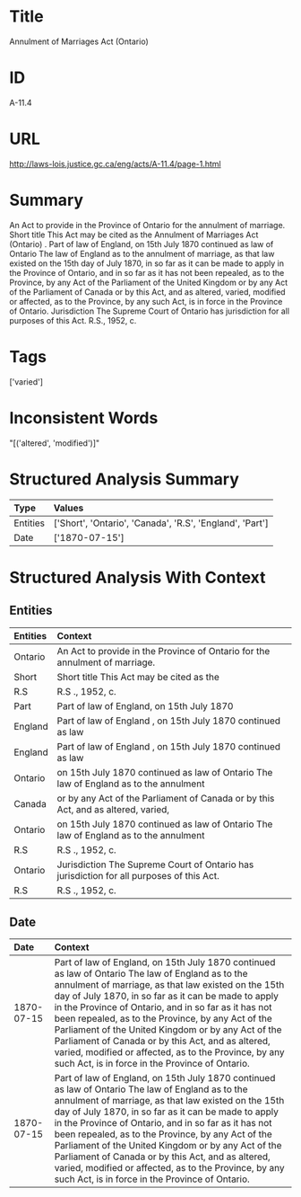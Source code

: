 # Title
Annulment of Marriages Act (Ontario)


# ID
A-11.4

# URL
http://laws-lois.justice.gc.ca/eng/acts/A-11.4/page-1.html


# Summary
An Act to provide in the Province of Ontario for the annulment of marriage.
Short title This Act may be cited as the  Annulment of Marriages Act (Ontario) .
Part of law of England, on 15th July 1870 continued as law of Ontario The law of England as to the annulment of marriage, as that law existed on the 15th day of July 1870, in so far as it can be made to apply in the Province of Ontario, and in so far as it has not been repealed, as to the Province, by any Act of the Parliament of the United Kingdom or by any Act of the Parliament of Canada or by this Act, and as altered, varied, modified or affected, as to the Province, by any such Act, is in force in the Province of Ontario.
Jurisdiction The Supreme Court of Ontario has jurisdiction for all purposes of this Act. R.S., 1952, c.


# Tags
['varied']


# Inconsistent Words
"[('altered', 'modified')]"


# Structured Analysis Summary
| Type     | Values                                                   |
|:---------|:---------------------------------------------------------|
| Entities | ['Short', 'Ontario', 'Canada', 'R.S', 'England', 'Part'] |
| Date     | ['1870-07-15']                                           |


# Structured Analysis With Context
 


## Entities
| Entities   | Context                                                                                    |
|:-----------|:-------------------------------------------------------------------------------------------|
| Ontario    | An Act to provide in the Province of  Ontario  for the annulment of marriage.              |
| Short      | Short title This Act may be cited as the                                                   |
| R.S        | R.S ., 1952, c.                                                                            |
| Part       | Part of law of England, on 15th July 1870                                                  |
| England    | Part of law of  England , on 15th July 1870 continued as law                               |
| England    | Part of law of  England , on 15th July 1870 continued as law                               |
| Ontario    | on 15th July 1870 continued as law of Ontario The law of England as to the annulment       |
| Canada     | or by any Act of the Parliament of Canada or by this Act, and as altered, varied,          |
| Ontario    | on 15th July 1870 continued as law of Ontario The law of England as to the annulment       |
| R.S        | R.S ., 1952, c.                                                                            |
| Ontario    | Jurisdiction The Supreme Court of  Ontario  has jurisdiction for all purposes of this Act. |
| R.S        | R.S ., 1952, c.                                                                            |


## Date
| Date       | Context                                                                                                                                                                                                                                                                                                                                                                                                                                                                                                                                             |
|:-----------|:----------------------------------------------------------------------------------------------------------------------------------------------------------------------------------------------------------------------------------------------------------------------------------------------------------------------------------------------------------------------------------------------------------------------------------------------------------------------------------------------------------------------------------------------------|
| 1870-07-15 | Part of law of England, on 15th July 1870 continued as law of Ontario The law of England as to the annulment of marriage, as that law existed on the 15th day of July 1870, in so far as it can be made to apply in the Province of Ontario, and in so far as it has not been repealed, as to the Province, by any Act of the Parliament of the United Kingdom or by any Act of the Parliament of Canada or by this Act, and as altered, varied, modified or affected, as to the Province, by any such Act, is in force in the Province of Ontario. |
| 1870-07-15 | Part of law of England, on 15th July 1870 continued as law of Ontario The law of England as to the annulment of marriage, as that law existed on the 15th day of July 1870, in so far as it can be made to apply in the Province of Ontario, and in so far as it has not been repealed, as to the Province, by any Act of the Parliament of the United Kingdom or by any Act of the Parliament of Canada or by this Act, and as altered, varied, modified or affected, as to the Province, by any such Act, is in force in the Province of Ontario. |



